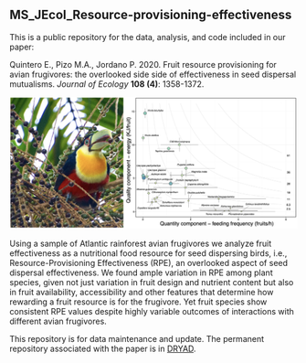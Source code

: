 ## MS_JEcol_Resource-provisioning-effectiveness

This is a public repository for the data, analysis, and code included in our paper:

Quintero E., Pizo M.A., Jordano P. 2020. Fruit resource provisioning for avian frugivores: the overlooked side side of effectiveness in seed dispersal mutualisms. *Journal of Ecology* **108 (4)**:  1358-1372.

![](./docs/fig_header.png)

Using a sample of Atlantic rainforest avian frugivores we analyze fruit effectiveness as a nutritional food resource for seed dispersing birds, i.e., Resource-Provisioning Effectiveness (RPE), an overlooked aspect of seed dispersal effectiveness. We found ample variation in RPE among plant species, given not just variation in fruit design and nutrient content but also in fruit availability, accessibility and other features that determine how rewarding a fruit resource is for the frugivore. Yet fruit species show consistent RPE values despite highly variable outcomes of interactions with different avian frugivores.

This repository is for data maintenance and update. The permanent repository associated with the paper is in [DRYAD](https://datadryad.org/stash/dataset/doi:10.5061/dryad.pk0p2ngj7). 
